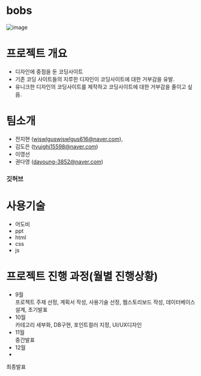 # bobs
![image](https://user-images.githubusercontent.com/112620303/190142051-bda8a01a-2e45-49d7-a3e0-76cad5be5577.png)
# 프로젝트 개요
- 디자인에 중점을 둔 코딩사이트
- 기존 코딩 사이트들의 지루한 디자인이 코딩사이트에 대한 거부감을 유발.
- 유니크한 디자인의 코딩사이트를 제작하고 코딩사이트에 대한 거부감을 줄이고 싶음.
# 팀소개
- 전지현 (wjswlguswjswlgus616@naver.com), 
- 김도은 (tyuighj15598@naver.com)
- 이영선 
- 권다영 (dayoung-3852@naver.com)<br>
 ### 깃허브
 
 # 사용기술
 - 어도비
 - ppt
 - html
 - css
 - js
 # 프로젝트 진행 과정(월별 진행상황)
 - 9월<br>
 프로젝트 주제 선정, 계획서 작성, 사용기술 선정, 웹스토리보드 작성, 데이터베이스 설계, 초기발표
 - 10월<br>
 카테고리 세부화, DB구현, 포인트컬러 지정, UI/UX디자인
 - 11월<br>
 중간발표
 - 12월
 - 
 최종발표
  
 
 


